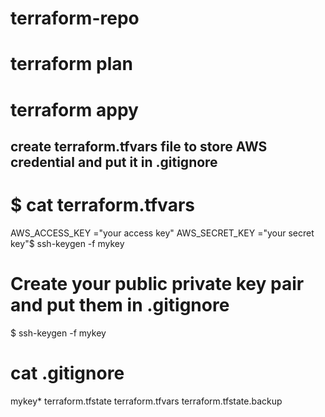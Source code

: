 # terraform-repo

# terraform plan
# terraform appy

## create terraform.tfvars file to store AWS credential and put it in .gitignore

# $ cat terraform.tfvars
 AWS_ACCESS_KEY ="your access key"
 AWS_SECRET_KEY ="your secret key"$ ssh-keygen -f mykey

# Create your public private key pair and put them in .gitignore
 $ ssh-keygen -f mykey

# cat .gitignore
mykey*
terraform.tfstate
terraform.tfvars
terraform.tfstate.backup






